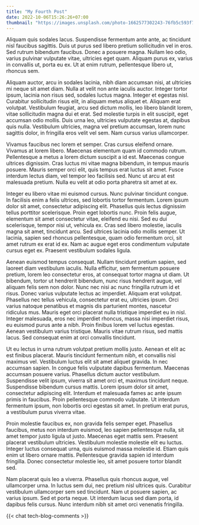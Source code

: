 ```yaml
---
title: "My Fourth Post"
date: 2022-10-06T15:26:26+07:00
thumbnail: "https://images.unsplash.com/photo-1662577302243-76fb5c593f7a?crop=entropy&cs=tinysrgb&fit=max&fm=jpg&ixid=MnwxfDB8MXxyYW5kb218MHx8fHx8fHx8MTY2NTA0NDkxMA&ixlib=rb-1.2.1&q=80&w=1080"
---
```


Aliquam quis sodales lacus. Suspendisse fermentum ante ante, ac tincidunt nisl faucibus sagittis. Duis ut purus sed libero pretium sollicitudin vel in eros. Sed rutrum bibendum faucibus. Donec a posuere magna. Nullam leo odio, varius pulvinar vulputate vitae, ultricies eget quam. Aliquam purus ex, varius in convallis ut, porta eu ex. Ut at enim rutrum, pellentesque libero ut, rhoncus sem.

Aliquam auctor, arcu in sodales lacinia, nibh diam accumsan nisi, at ultricies mi neque sit amet diam. Nulla at velit non ante iaculis auctor. Integer tortor ipsum, lacinia non risus sed, sodales luctus magna. Integer et egestas nisl. Curabitur sollicitudin risus elit, in aliquam metus aliquet et. Aliquam erat volutpat. Vestibulum feugiat, arcu sed dictum mollis, leo libero blandit lorem, vitae sollicitudin magna dui et erat. Sed molestie turpis in elit suscipit, eget accumsan odio mollis. Duis urna leo, ultricies vulputate egestas at, dapibus quis nulla. Vestibulum ultricies, magna vel pretium accumsan, lorem nunc sagittis dolor, in fringilla eros velit vel sem. Nam cursus varius ullamcorper.

Vivamus faucibus nec lorem et semper. Cras cursus eleifend ornare. Vivamus at lorem libero. Maecenas elementum quam id commodo rutrum. Pellentesque a metus a lorem dictum suscipit a id est. Maecenas congue ultrices dignissim. Cras luctus mi vitae magna bibendum, in tempus mauris posuere. Mauris semper orci elit, quis tempus erat luctus sit amet. Fusce interdum lectus diam, vel tempor leo facilisis sed. Nunc ut arcu at est malesuada pretium. Nulla eu velit at odio porta pharetra sit amet at ex.

Integer eu libero vitae mi euismod cursus. Nunc pulvinar tincidunt congue. In facilisis enim a felis ultrices, sed lobortis tortor fermentum. Lorem ipsum dolor sit amet, consectetur adipiscing elit. Phasellus quis lectus dignissim tellus porttitor scelerisque. Proin eget lobortis nunc. Proin felis augue, elementum sit amet consectetur vitae, eleifend eu nisi. Sed eu dui scelerisque, tempor nisi ut, vehicula ex. Cras sed libero molestie, iaculis magna sit amet, tincidunt arcu. Sed ultrices lacinia odio mollis semper. Ut lacinia, sapien sed rhoncus pellentesque, quam odio fermentum orci, sit amet rutrum ex erat id ex. Nam ac augue eget eros condimentum vulputate cursus eget ex. Praesent vestibulum sodales ligula.

Aenean euismod tempus consequat. Nullam tincidunt pretium sapien, sed laoreet diam vestibulum iaculis. Nulla efficitur, sem fermentum posuere pretium, lorem leo consectetur eros, at consequat tortor magna ut diam. Ut bibendum, tortor ut hendrerit bibendum, nunc risus hendrerit augue, vel aliquam felis sem non dolor. Nunc nec nisi ac nunc fringilla rutrum id et risus. Donec varius vulputate lectus ac imperdiet. Aliquam erat volutpat. Phasellus nec tellus vehicula, consectetur erat eu, ultricies ipsum. Orci varius natoque penatibus et magnis dis parturient montes, nascetur ridiculus mus. Mauris eget orci placerat nulla tristique imperdiet eu in nisl. Integer malesuada, eros nec imperdiet rhoncus, massa nisi imperdiet risus, eu euismod purus ante a nibh. Proin finibus lorem vel luctus egestas. Aenean vestibulum varius tristique. Mauris vitae rutrum risus, sed mattis lacus. Sed consequat enim at orci convallis tincidunt.

Ut eu lectus in urna rutrum volutpat pretium mollis justo. Aenean et elit ac est finibus placerat. Mauris tincidunt fermentum nibh, et convallis nisl maximus vel. Vestibulum luctus elit sit amet aliquet gravida. In nec accumsan sapien. In congue felis vulputate dapibus fermentum. Maecenas accumsan posuere varius. Phasellus dictum auctor vestibulum. Suspendisse velit ipsum, viverra sit amet orci et, maximus tincidunt neque. Suspendisse bibendum cursus mattis. Lorem ipsum dolor sit amet, consectetur adipiscing elit. Interdum et malesuada fames ac ante ipsum primis in faucibus. Proin pellentesque commodo vulputate. Ut interdum fermentum ipsum, non lobortis orci egestas sit amet. In pretium erat purus, a vestibulum purus viverra vitae.

Proin molestie faucibus ex, non gravida felis semper eget. Phasellus faucibus, metus non interdum euismod, leo sapien pellentesque nulla, sit amet tempor justo ligula ut justo. Maecenas eget mattis sem. Praesent placerat vestibulum ultricies. Vestibulum molestie molestie elit eu luctus. Integer luctus consequat urna, quis euismod massa molestie id. Etiam quis enim ut libero ornare mattis. Pellentesque gravida sapien id interdum fringilla. Donec consectetur molestie leo, sit amet posuere tortor blandit sed.

Nam placerat quis leo a viverra. Phasellus quis rhoncus augue, vel ullamcorper urna. In luctus sem dui, nec pretium nisl ultrices quis. Curabitur vestibulum ullamcorper sem sed tincidunt. Nam ut posuere sapien, ac varius ipsum. Sed et porta neque. Ut interdum lacus sed diam porta, id dapibus felis cursus. Nunc interdum nibh sit amet orci venenatis fringilla.

{{< chat tech-blog-comments >}}
